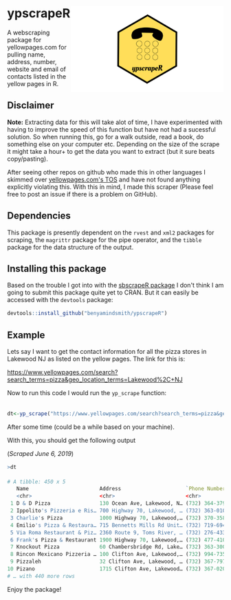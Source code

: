 # ypscrapeR <a href='https://github.com/benyamindsmith/ypscrapeR/tree/master/'><img src='	Add a heading.png' align="right" height="200" /></a>

A webscraping package for yellowpages.com for pulling name, address, number, website and email of contacts listed in the yellow pages in R. 

## Disclaimer
__Note:__ Extracting data for this will take alot of time, I have experimented with having to improve the speed of this function but have not had a sucessful solution. So when running this, go for a walk outside, read a book, do something else on your computer etc. Depending on the size of the scrape it might take a hour+ to get the data you want to extract (but it sure beats copy/pasting).

After seeing other repos on github who made this in other languages I skimmed over [yellowpages.com's TOS](https://www.yellowpages.com/about/legal/terms-conditions) and have not found anything explicitly violating this. With this in mind, I made this scraper (Please feel free to post an issue if there is a problem on GitHub).

## Dependencies

This package is presently dependent on the `rvest` and `xml2` packages for scraping, the `magrittr` package for the pipe operator, and the `tibble` package for the data structure of the output. 

## Installing this package
Based on the trouble I got into with the [sbscrapeR package](https://benyamindsmith.github.io/sbscrapeR/) I don't think I am going to submit this package quite yet to CRAN. But it can easily be accessed with the `devtools` package: 

```R
devtools::install_github("benyamindsmith/ypscrapeR")
```


## Example
Lets say I want to get the contact information for all the pizza stores in Lakewood NJ as listed on the yellow pages. The link for this is:

https://www.yellowpages.com/search?search_terms=pizza&geo_location_terms=Lakewood%2C+NJ

Now to run this code I would run the `yp_scrape` function:

```R

dt<-yp_scrape("https://www.yellowpages.com/search?search_terms=pizza&geo_location_terms=Lakewood%2C+NJ")

```

After some time (could be a while based on your machine). 

With this, you should get the following output

(_Scraped June 6, 2019_)

```R
>dt

# A tibble: 450 x 5
   Name                       Address                     `Phone Number` Website                Email               
   <chr>                      <chr>                       <chr>          <chr>                  <chr>               
 1 D & D Pizza                130 Ocean Ave, Lakewood, N… (732) 364-3790 ""                     ""                  
 2 Ippolito's Pizzeria e Ris… 700 Highway 70, Lakewood, … (732) 363-0103 http://www.ippolitosc… mailto:pi929@aol.com
 3 Charlie's Pizza            1000 Highway 70, Lakewood,… (732) 370-3580 http://www.charliespi… mailto:charliespizz…
 4 Emilio's Pizza & Restaura… 715 Bennetts Mills Rd Unit… (732) 719-6944 http://emiliosjackson… mailto:solano1777@g…
 5 Via Roma Restaurant & Piz… 2360 Route 9, Toms River, … (732) 276-4331 ""                     mailto:viaromatomsr…
 6 Frank's Pizza & Restaurant 1900 Highway 70, Lakewood,… (732) 477-4103 http://www.frankspizz… mailto:frankspizza@…
 7 Knockout Pizza             60 Chambersbridge Rd, Lake… (732) 363-3000 http://knockoutpizza.… mailto:dmkofnj@aol.…
 8 Rincon Mexicano Pizzeria … 100 Clifton Ave, Lakewood,… (732) 994-7350 ""                     ""                  
 9 Pizzaleh                   32 Clifton Ave, Lakewood, … (732) 367-7977 ""                     mailto:efraim@pizza…
10 Pizano                     1715 Clifton Ave, Lakewood… (732) 367-0200 http://thepizano.com   ""                  
# … with 440 more rows
```

Enjoy the package!
